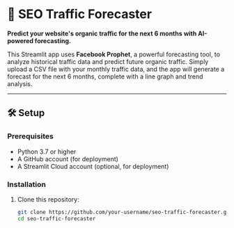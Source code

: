 # 🚀 SEO Traffic Forecaster

**Predict your website's organic traffic for the next 6 months with AI-powered forecasting.**

This Streamlit app uses **Facebook Prophet**, a powerful forecasting tool, to analyze historical traffic data and predict future organic traffic. Simply upload a CSV file with your monthly traffic data, and the app will generate a forecast for the next 6 months, complete with a line graph and trend analysis.

---

## 🛠️ Setup

### Prerequisites
- Python 3.7 or higher
- A GitHub account (for deployment)
- A Streamlit Cloud account (optional, for deployment)

### Installation

1. Clone this repository:
   ```bash
   git clone https://github.com/your-username/seo-traffic-forecaster.git
   cd seo-traffic-forecaster
